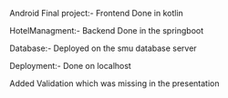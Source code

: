 Android Final project:- Frontend Done in kotlin

HotelManagment:- Backend Done in the springboot

Database:- Deployed on the smu database server

Deployment:- Done on localhost

Added Validation which was missing in the presentation

